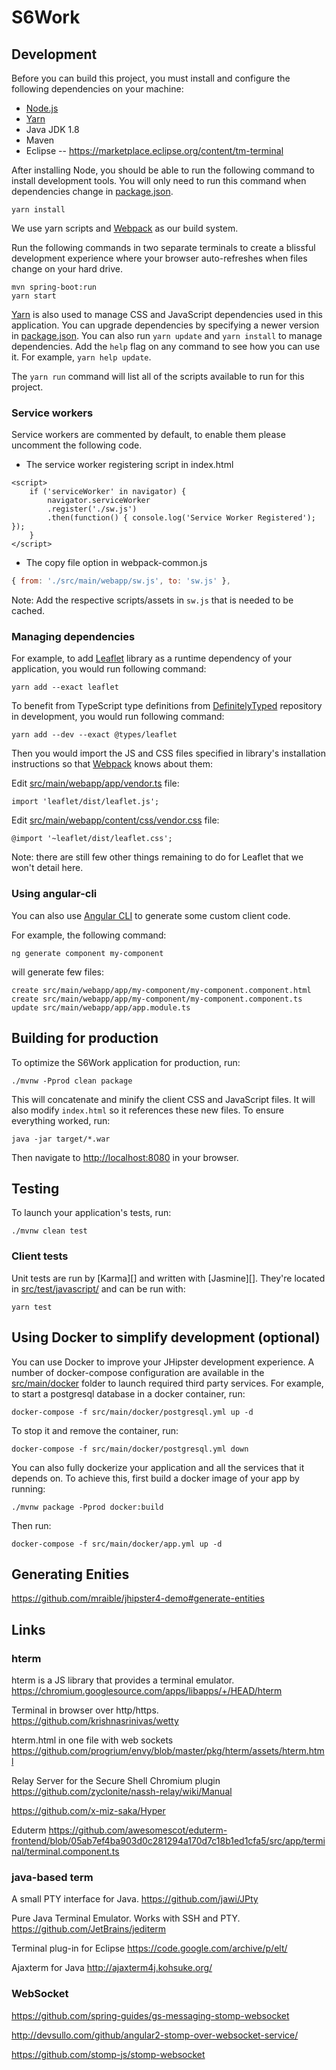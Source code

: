 # S6Work


## Development

Before you can build this project, you must install and configure the following dependencies on your machine:

- [Node.js][]
- [Yarn][]
- Java JDK 1.8
- Maven
- Eclipse
-- https://marketplace.eclipse.org/content/tm-terminal



After installing Node, you should be able to run the following command to install development tools.
You will only need to run this command when dependencies change in [package.json](package.json).

    yarn install

We use yarn scripts and [Webpack][] as our build system.


Run the following commands in two separate terminals to create a blissful development experience where your browser
auto-refreshes when files change on your hard drive.

    mvn spring-boot:run
    yarn start

[Yarn][] is also used to manage CSS and JavaScript dependencies used in this application. You can upgrade dependencies by
specifying a newer version in [package.json](package.json). You can also run `yarn update` and `yarn install` to manage dependencies.
Add the `help` flag on any command to see how you can use it. For example, `yarn help update`.

The `yarn run` command will list all of the scripts available to run for this project.

### Service workers

Service workers are commented by default, to enable them please uncomment the following code.

* The service worker registering script in index.html
```
<script>
    if ('serviceWorker' in navigator) {
        navigator.serviceWorker
        .register('./sw.js')
        .then(function() { console.log('Service Worker Registered'); });
    }
</script>
```
* The copy file option in webpack-common.js
```js
{ from: './src/main/webapp/sw.js', to: 'sw.js' },
```
Note: Add the respective scripts/assets in `sw.js` that is needed to be cached.

### Managing dependencies

For example, to add [Leaflet][] library as a runtime dependency of your application, you would run following command:

    yarn add --exact leaflet

To benefit from TypeScript type definitions from [DefinitelyTyped][] repository in development, you would run following command:

    yarn add --dev --exact @types/leaflet

Then you would import the JS and CSS files specified in library's installation instructions so that [Webpack][] knows about them:

Edit [src/main/webapp/app/vendor.ts](src/main/webapp/app/vendor.ts) file:
~~~
import 'leaflet/dist/leaflet.js';
~~~

Edit [src/main/webapp/content/css/vendor.css](src/main/webapp/content/css/vendor.css) file:
~~~
@import '~leaflet/dist/leaflet.css';
~~~

Note: there are still few other things remaining to do for Leaflet that we won't detail here.

### Using angular-cli

You can also use [Angular CLI][] to generate some custom client code.

For example, the following command:

    ng generate component my-component

will generate few files:

    create src/main/webapp/app/my-component/my-component.component.html
    create src/main/webapp/app/my-component/my-component.component.ts
    update src/main/webapp/app/app.module.ts

## Building for production

To optimize the S6Work application for production, run:

    ./mvnw -Pprod clean package

This will concatenate and minify the client CSS and JavaScript files. It will also modify `index.html` so it references these new files.
To ensure everything worked, run:

    java -jar target/*.war

Then navigate to [http://localhost:8080](http://localhost:8080) in your browser.

## Testing

To launch your application's tests, run:

    ./mvnw clean test

### Client tests

Unit tests are run by [Karma][] and written with [Jasmine][]. They're located in [src/test/javascript/](src/test/javascript/) and can be run with:

    yarn test



## Using Docker to simplify development (optional)

You can use Docker to improve your JHipster development experience. A number of docker-compose configuration are available in the [src/main/docker](src/main/docker) folder to launch required third party services.
For example, to start a postgresql database in a docker container, run:

    docker-compose -f src/main/docker/postgresql.yml up -d

To stop it and remove the container, run:

    docker-compose -f src/main/docker/postgresql.yml down

You can also fully dockerize your application and all the services that it depends on.
To achieve this, first build a docker image of your app by running:

    ./mvnw package -Pprod docker:build

Then run:

    docker-compose -f src/main/docker/app.yml up -d

## Generating Enities

https://github.com/mraible/jhipster4-demo#generate-entities


## Links

### hterm

hterm is a JS library that provides a terminal emulator.
https://chromium.googlesource.com/apps/libapps/+/HEAD/hterm

Terminal in browser over http/https.
https://github.com/krishnasrinivas/wetty

hterm.html in one file with web sockets
https://github.com/progrium/envy/blob/master/pkg/hterm/assets/hterm.html

Relay Server for the Secure Shell Chromium plugin
https://github.com/zyclonite/nassh-relay/wiki/Manual

https://github.com/x-miz-saka/Hyper

Eduterm
https://github.com/awesomescot/eduterm-frontend/blob/05ab7ef4ba903d0c281294a170d7c18b1ed1cfa5/src/app/terminal/terminal.component.ts

### java-based term

A small PTY interface for Java.
https://github.com/jawi/JPty

Pure Java Terminal Emulator. Works with SSH and PTY.
https://github.com/JetBrains/jediterm

Terminal plug-in for Eclipse
https://code.google.com/archive/p/elt/

Ajaxterm for Java
http://ajaxterm4j.kohsuke.org/

[Node.js]: https://nodejs.org/
[Yarn]: https://yarnpkg.org/
[Webpack]: https://webpack.github.io/
[Angular CLI]: https://cli.angular.io/
[Leaflet]: http://leafletjs.com/
[DefinitelyTyped]: http://definitelytyped.org/

### WebSocket

https://github.com/spring-guides/gs-messaging-stomp-websocket

http://devsullo.com/github/angular2-stomp-over-websocket-service/

https://github.com/stomp-js/stomp-websocket
